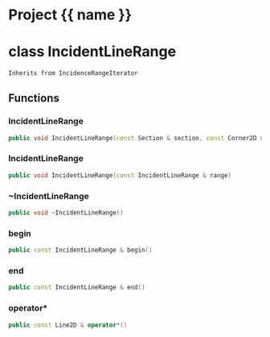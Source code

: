 <script setup>
import {useRoute} from 'vitepress'
const {path} = useRoute()
const tokens = path.split('/')
const words = tokens[2].split('-');
for (let i = 0; i < words.length; i++) {
    words[i] = words[i].charAt(0).toUpperCase() + words[i].slice(1);
    words[i] = words[i].replace('geode', 'Geode')
}
const name = words.join('-');
</script>
# Project {{ name }}

# class IncidentLineRange


```cpp
Inherits from IncidenceRangeIterator
```



## Functions

### IncidentLineRange

```cpp
public void IncidentLineRange(const Section & section, const Corner2D & corner)
```


### IncidentLineRange

```cpp
public void IncidentLineRange(const IncidentLineRange & range)
```


### ~IncidentLineRange

```cpp
public void ~IncidentLineRange()
```


### begin

```cpp
public const IncidentLineRange & begin()
```


### end

```cpp
public const IncidentLineRange & end()
```


### operator*

```cpp
public const Line2D & operator*()
```




